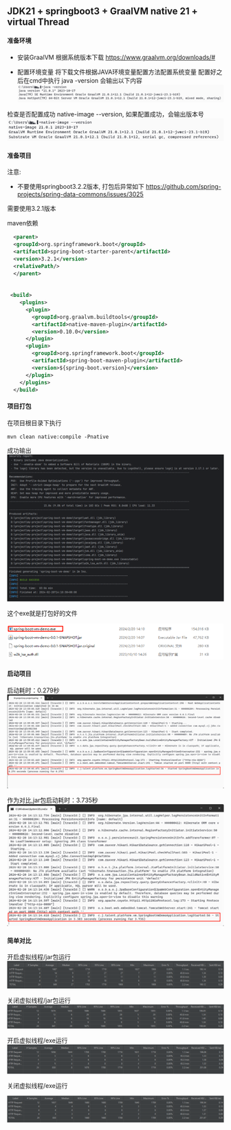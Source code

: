 ## JDK21 + springboot3 + GraalVM native 21 + virtual Thread


#### 准备环境

* 安装GraalVM
根据系统版本下载
https://www.graalvm.org/downloads/#

* 配置环境变量
将下载文件根据JAVA环境变量配置方法配置系统变量
配置好之后在cmd中执行 java -version  会输出以下内容
![img_1.png](img/img_1.png)

检查是否配置成功
native-image --version, 如果配置成功，会输出版本号
![img_2.png](img/img_2.png)



#### 准备项目

注意: 
* 不要使用springboot3.2.2版本, 打包后异常如下
https://github.com/spring-projects/spring-data-commons/issues/3025



需要使用3.2.1版本


maven依赖

```xml
  <parent>
  <groupId>org.springframework.boot</groupId>
  <artifactId>spring-boot-starter-parent</artifactId>
  <version>3.2.1</version>
  <relativePath/>
  </parent>


 <build>
    <plugins>
      <plugin>
        <groupId>org.graalvm.buildtools</groupId>
        <artifactId>native-maven-plugin</artifactId>
        <version>0.10.0</version>
      </plugin>
      <plugin>
        <groupId>org.springframework.boot</groupId>
        <artifactId>spring-boot-maven-plugin</artifactId>
        <version>${spring-boot.version}</version>
      </plugin>
    </plugins>
  </build>
```


#### 项目打包

在项目根目录下执行   
```shell
mvn clean native:compile -Pnative
```
成功输出
![img_3.png](img/img_3.png)

这个exe就是打包好的文件

![img_4.png](img/img_4.png)


#### 启动项目
启动耗时：0.279秒
![img.png](img/img0.png)

作为对比,jar包启动耗时：3.735秒
![img.png](img/img.png)


#### 简单对比

开启虚拟线程/jar包运行
![img.png](img/img_11.png)

关闭虚拟线程/jar包运行
![img.png](img/img_14.png)

开启虚拟线程/exe运行
![img_1.png](img/img_12.png)


关闭虚拟线程/exe运行

![img.png](img/img_13.png)